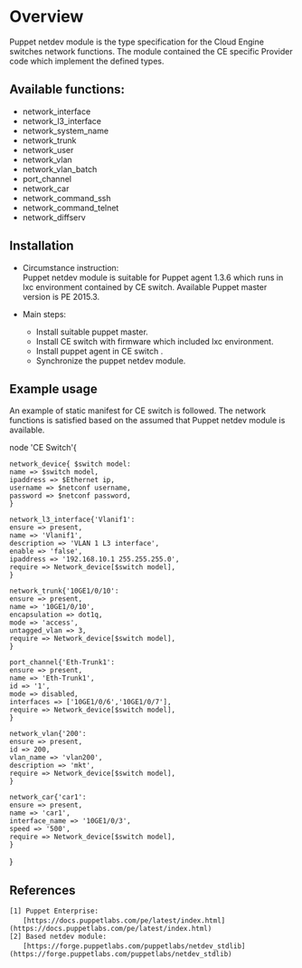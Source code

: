 # Overview

Puppet netdev module is the type specification for the Cloud Engine switches network functions. The module contained the CE specific Provider code which implement the defined types.

## Available functions:

- network_interface
- network_l3_interface
- network_system_name
- network_trunk
- network_user
- network_vlan
- network_vlan_batch
- port_channel
- network_car
- network_command_ssh
- network_command_telnet
- network_diffserv

## Installation

- Circumstance instruction:  
Puppet netdev module is suitable for Puppet agent 1.3.6 which runs in lxc environment contained by CE switch.
Available Puppet master version is PE 2015.3. 

- Main steps:  
  - Install suitable puppet master.
  - Install CE switch with firmware which included lxc environment.
  - Install puppet agent in CE switch .
  - Synchronize the puppet netdev module.

## Example usage

An example of static manifest for CE switch is followed. The network functions is satisfied based on the assumed that Puppet netdev module is available.

node 'CE Switch'{
    
    network_device{ $switch model:
	name => $switch model,
	ipaddress => $Ethernet ip,
	username => $netconf username,
	password => $netconf password,
	}
	
	network_l3_interface{'Vlanif1':
    ensure => present,
	name => 'Vlanif1',
	description => 'VLAN 1 L3 interface',
	enable => 'false',
	ipaddress => '192.168.10.1 255.255.255.0',
	require => Network_device[$switch model],
	}
	
	network_trunk{'10GE1/0/10':
	ensure => present,
	name => '10GE1/0/10',
	encapsulation => dot1q,
	mode => 'access',
    untagged_vlan => 3, 
	require => Network_device[$switch model],
    }
	
	port_channel{'Eth-Trunk1':
	ensure => present,
	name => 'Eth-Trunk1',   
	id => '1',   
	mode => disabled,   
    interfaces => ['10GE1/0/6','10GE1/0/7'],   
	require => Network_device[$switch model],
    }
	
	network_vlan{'200':
	ensure => present,
	id => 200,
	vlan_name => 'vlan200',
    description => 'mkt', 
	require => Network_device[$switch model],
	}
    
	network_car{'car1':
	ensure => present,
	name => 'car1',
	interface_name => '10GE1/0/3',
	speed => '500',
    require => Network_device[$switch model],
    }
}  

## References
    [1] Puppet Enterprise:  
    　　[https://docs.puppetlabs.com/pe/latest/index.html](https://docs.puppetlabs.com/pe/latest/index.html)   
    [2] Based netdev module:  
    　　[https://forge.puppetlabs.com/puppetlabs/netdev_stdlib](https://forge.puppetlabs.com/puppetlabs/netdev_stdlib)   
